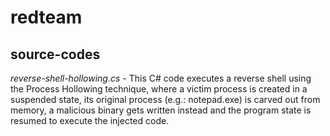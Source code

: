 # redteam

## source-codes
*reverse-shell-hollowing.cs* - This C# code executes a reverse shell using the Process Hollowing technique, where a victim process is created in a suspended state, its original process (e.g.: notepad.exe) is carved out from memory, a malicious binary gets written instead and the program state is resumed to execute the injected code.
